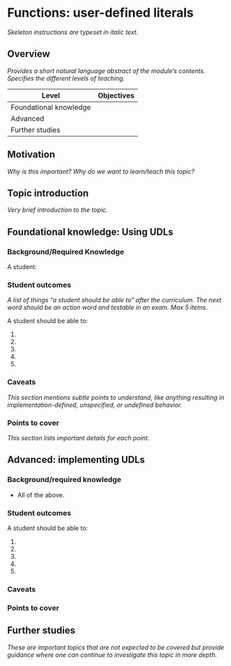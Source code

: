 # Functions: user-defined literals
_Skeleton instructions are typeset in italic text._

## Overview

_Provides a short natural language abstract of the module’s contents._
_Specifies the different levels of teaching._

<table>
  <thead>
    <th>Level</th>
    <th>Objectives</th>
  </thead>
  <tr>
    <td>Foundational knowledge</td>
    <td></td>
  </tr>
  <tr>
    <td>Advanced</td>
    <td></td>
  </tr>
  <tr>
    <td>Further studies</td>
    <td></td>
  </tr>
</table>

## Motivation

_Why is this important?_
_Why do we want to learn/teach this topic?_

## Topic introduction

_Very brief introduction to the topic._

## Foundational knowledge: Using UDLs

### Background/Required Knowledge

A student:


### Student outcomes

_A list of things “a student should be able to” after the curriculum._
_The next word should be an action word and testable in an exam._
_Max 5 items._

A student should be able to:

1.
2.
3.
4.
5.

### Caveats

_This section mentions subtle points to understand, like anything resulting in
implementation-defined, unspecified, or undefined behavior._

### Points to cover

_This section lists important details for each point._

## Advanced: implementing UDLs

### Background/required knowledge

* All of the above.

### Student outcomes

A student should be able to:

1.
2.
3.
4.
5.

### Caveats

### Points to cover

## Further studies

_These are important topics that are not expected to be covered but provide
guidance where one can continue to investigate this topic in more depth._